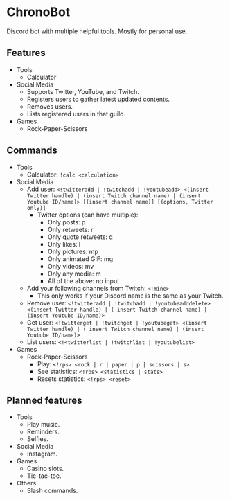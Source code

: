 # ChronoBot
Discord bot with multiple helpful tools. Mostly for personal use.

## Features
- Tools
  - Calculator
- Social Media
  - Supports Twitter, YouTube, and Twitch.
  - Registers users to gather latest updated contents.
  - Removes users.
  - Lists registered users in that guild.
- Games
  - Rock-Paper-Scissors

## Commands
- Tools
  - Calculator: ``!calc <calculation>``
- Social Media
  - Add user: ``<!twitteradd | !twitchadd | !youtubeadd> <(insert Twitter handle) | (insert Twitch channel name) | (insert Youtube ID/name)> [(insert channel name)] [(options, Twitter only)]``
    - Twitter options (can have multiple): 
      - Only posts: p
      - Only retweets: r
      - Only quote retweets: q
      - Only likes: l
      - Only pictures: mp
      - Only animated GIF: mg
      - Only videos: mv
      - Only any media: m
      - All of the above: no input
  - Add your following channels from Twitch: ``<!mine>``
    - This only works if your Discord name is the same as your Twitch.
  - Remove user: ``<!twitteradd | !twitchadd | !youtubeadddelete> <(insert Twitter handle) | ( insert Twitch channel name) | (insert Youtube ID/name)>``
  - Get user: ``<!twitterget | !twitchget | !youtubeget> <(insert Twitter handle) | ( insert Twitch channel name) | (insert Youtube ID/name)>``
  - List users: ``<!<twitterlist | !twitchlist | !youtubelist>``
- Games
  - Rock-Paper-Scissors 
    - Play: ``<!rps> <rock | r | paper | p | scissors | s>``
    - See statistics: ``<!rps> <statistics | stats>``
    - Resets statistics: ``<!rps> <reset>``

## Planned features
- Tools
  - Play music.
  - Reminders.
  - Selfies.
- Social Media
  - Instagram.
- Games
  - Casino slots.
  - Tic-tac-toe.
- Others
  - Slash commands.
